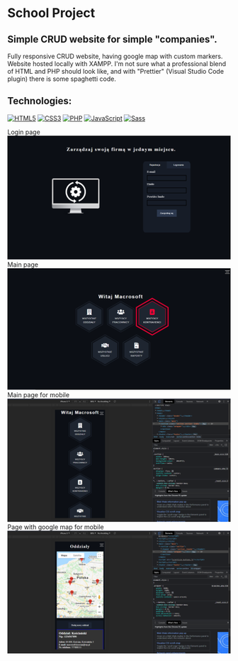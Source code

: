 # School Project
## Simple CRUD website for simple "companies".
Fully responsive CRUD website, having google map with custom markers. Website hosted locally with XAMPP.
I'm not sure what a professional blend of HTML and PHP should look like, and with "Prettier" (Visual Studio Code plugin) there is some spaghetti code.

## Technologies:

[![HTML5](https://img.shields.io/badge/-HTML5-E34F26?style=flat-square&logo=html5&logoColor=white)]()
[![CSS3](https://img.shields.io/badge/-CSS3-1572B6?style=flat-square&logo=css3)]()
[![PHP](https://img.shields.io/badge/-PHP-E34F26?style=flat-square&logo=php&logoColor=white)]()
[![JavaScript](https://img.shields.io/badge/-JavaScript-yellow?style=flat-square&logo=javascript&logoColor=white)]()
[![Sass](https://img.shields.io/badge/-Sass-pink?style=flat-square&logo=Sass)]()

Login page
![login page](/firma/assets/images/p1.png "login page")
Main page
![main page](/firma/assets/images/p2.png "main page")
Main page for mobile
![mobile main page](/firma/assets/images/p3.png "mobile main page")
Page with google map for mobile
![mobile page with map](/firma/assets/images/p4.png "mobile page with map")

